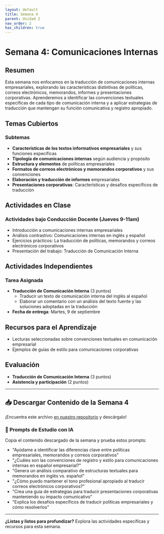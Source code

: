 ```yaml
---
layout: default
title: Semana 4
parent: Unidad 2
nav_order: 2
has_children: true
---
```


# Semana 4: Comunicaciones Internas

## Resumen

Esta semana nos enfocamos en la traducción de comunicaciones internas empresariales, explorando las características distintivas de políticas, correos electrónicos, memorandos, informes y presentaciones corporativas. Aprenderemos a identificar las convenciones textuales específicas de cada tipo de comunicación interna y a aplicar estrategias de traducción que mantengan su función comunicativa y registro apropiado.

## Temas Cubiertos

### Subtemas
- **Características de los textos informativos empresariales** y sus funciones específicas
- **Tipología de comunicaciones internas** según audiencia y propósito
- **Estructura y elementos** de políticas empresariales
- **Formatos de correos electrónicos y memorandos corporativos** y sus convenciones
- **Elaboración y traducción de informes** empresariales
- **Presentaciones corporativas**: Características y desafíos específicos de traducción

## Actividades en Clase

### Actividades bajo Conducción Docente (Jueves 9-11am)
- Introducción a comunicaciones internas empresariales
- Análisis contrastivo: Comunicaciones internas en inglés y español
- Ejercicios prácticos: La traducción de políticas, memorandos y correos electrónicos corporativos
- Presentación del trabajo: Traducción de Comunicación Interna

## Actividades Independientes

### Tarea Asignada
- **Traducción de Comunicación Interna** (3 puntos)
  - Traducir un texto de comunicación interna del inglés al español
  - Elaborar un comentario con un análisis del texto fuente y las soluciones adoptadas en la traducción
- **Fecha de entrega**: Martes, 9 de septiembre

## Recursos para el Aprendizaje

- Lecturas seleccionadas sobre convenciones textuales en comunicación empresarial
- Ejemplos de guías de estilo para comunicaciones corporativas

## Evaluación

- **Traducción de Comunicación Interna** (3 puntos)
- **Asistencia y participación** (2 puntos)

---

## 📥 Descargar Contenido de la Semana 4
¡Encuentra este archivo [en nuestro repositorio](https://github.com/alainamb/uic_tr14-trad-comercial/blob/main/unidad2/semana4/semana4-resumen.md) y descárgalo!

### 🤖 Prompts de Estudio con IA
Copia el contenido descargado de la semana y prueba estos prompts:
- "Ayúdame a identificar las diferencias clave entre políticas empresariales, memorandos y correos corporativos"
- "¿Cuáles son las convenciones de registro y estilo para comunicaciones internas en español empresarial?"
- "Genera un análisis comparativo de estructuras textuales para memorandos en inglés vs. español"
- "¿Cómo puedo mantener el tono profesional apropiado al traducir correos electrónicos corporativos?"
- "Crea una guía de estrategias para traducir presentaciones corporativas manteniendo su impacto comunicativo"
- "Explica los desafíos específicos de traducir políticas empresariales y cómo resolverlos"

---

**¿Listas y listos para profundizar?** Explora las actividades específicas y recursos para esta semana.
